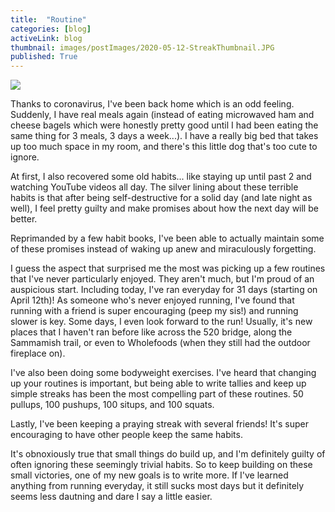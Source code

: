 ```yaml
---
title:  "Routine"
categories: [blog]
activeLink: blog
thumbnail: images/postImages/2020-05-12-StreakThumbnail.JPG
published: True
---
```


<div><img src="{{site.baseurl}}/images/postImages/2020-05-12-Streak.JPG"></div>

Thanks to coronavirus, I've been back home which is an odd feeling. Suddenly, I have real meals again (instead of eating microwaved ham and cheese bagels which were honestly pretty good until I had been eating the same thing for 3 meals, 3 days a week...). I have a really big bed that takes up too much space in my room, and there's this little dog that's too cute to ignore.

At first, I also recovered some old habits... like staying up until past 2 and watching YouTube videos all day. The silver lining about these terrible habits is that after being self-destructive for a solid day (and late night as well), I feel pretty guilty and make promises about how the next day will be better.

Reprimanded by a few habit books, I've been able to actually maintain some of these promises instead of waking up anew and miraculously forgetting.

I guess the aspect that surprised me the most was picking up a few routines that I've never particularly enjoyed. They aren't much, but I'm proud of an auspicious start. Including today, I've ran everyday for 31 days (starting on April 12th)! As someone who's never enjoyed running, I've found that running with a friend is super encouraging (peep my sis!) and running slower is key. Some days, I even look forward to the run! Usually, it's new places that I haven't ran before like across the 520 bridge, along the Sammamish trail, or even to Wholefoods (when they still had the outdoor fireplace on).

I've also been doing some bodyweight exercises. I've heard that changing up your routines is important, but being able to write tallies and keep up simple streaks has been the most compelling part of these routines. 50 pullups, 100 pushups, 100 situps, and 100 squats.

Lastly, I've been keeping a praying streak with several friends! It's super encouraging to have other people keep the same habits.

It's obnoxiously true that small things do build up, and I'm definitely guilty of often ignoring these seemingly trivial habits. So to keep building on these small victories, one of my new goals is to write more. If I've learned anything from running everyday, it still sucks most days but it definitely seems less dautning and dare I say a little easier.
